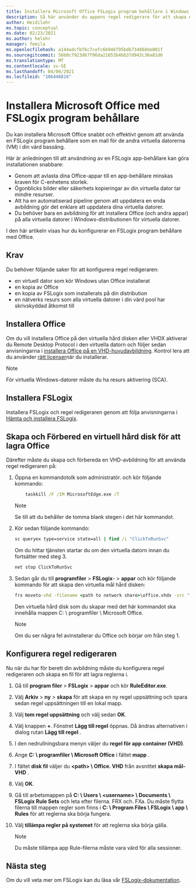 ```yaml
---
title: Installera Microsoft Office FSLogix program behållare i Windows Virtual Desktop – Azure
description: Så här använder du appens regel redigerare för att skapa en FSLogix program behållare med Office i Windows Virtual Desktop.
author: Heidilohr
ms.topic: conceptual
ms.date: 02/23/2021
ms.author: helohr
manager: femila
ms.openlocfilehash: a144adcfbf6c7cefc6b946f95bdb734868de801f
ms.sourcegitcommit: 56b0c7923d67f96da21653b4bb37d943c36a81d6
ms.translationtype: MT
ms.contentlocale: sv-SE
ms.lasthandoff: 04/06/2021
ms.locfileid: "106446816"
---
```

# <a name="install-microsoft-office-using-fslogix-application-containers"></a>Installera Microsoft Office med FSLogix program behållare

Du kan installera Microsoft Office snabbt och effektivt genom att använda en FSLogix program behållare som en mall för de andra virtuella datorerna (VM) i din värd bassäng.

Här är anledningen till att användning av en FSLogix app-behållare kan göra installationen snabbare:

- Genom att avlasta dina Office-appar till en app-behållare minskas kraven för C-enhetens storlek.
- Ögonblicks bilder eller säkerhets kopieringar av din virtuella dator tar mindre resurser.
- Att ha en automatiserad pipeline genom att uppdatera en enda avbildning gör det enklare att uppdatera dina virtuella datorer.
- Du behöver bara en avbildning för att installera Office (och andra appar) på alla virtuella datorer i Windows-distributionen för virtuella datorer.

I den här artikeln visas hur du konfigurerar en FSLogix program behållare med Office.

## <a name="requirements"></a>Krav

Du behöver följande saker för att konfigurera regel redigeraren:

- en virtuell dator som kör Windows utan Office installerat
- en kopia av Office
- en kopia av FSLogix som installerats på din distribution
- en nätverks resurs som alla virtuella datorer i din värd pool har skrivskyddad åtkomst till

## <a name="install-office"></a>Installera Office

Om du vill installera Office på den virtuella hård disken eller VHDX aktiverar du Remote Desktop Protocol i den virtuella datorn och följer sedan anvisningarna i [installera Office på en VHD-huvudavbildning](install-office-on-wvd-master-image.md). Kontrol lera att du använder [rätt licenser](overview.md#requirements)när du installerar.

>[!NOTE]
>För virtuella Windows-datorer måste du ha resurs aktivering (SCA).

## <a name="install-fslogix"></a>Installera FSLogix

Installera FSLogix och regel redigeraren genom att följa anvisningarna i [Hämta och installera FSLogix](/fslogix/install-ht).

## <a name="create-and-prepare-a-vhd-to-store-office"></a>Skapa och Förbered en virtuell hård disk för att lagra Office

Därefter måste du skapa och förbereda en VHD-avbildning för att använda regel redigeraren på:

1. Öppna en kommandotolk som administratör. och kör följande kommando:

    ```cmd
        taskkill /F /IM MicrosoftEdge.exe /T
    ```

    >[!NOTE]
    > Se till att du behåller de tomma blank stegen i det här kommandot.

2. Kör sedan följande kommando:

    ```cmd
    sc queryex type=service state=all | find /i "ClickToRunSvc"
    ```
    
   Om du hittar tjänsten startar du om den virtuella datorn innan du fortsätter med steg 3.

    ```cmd
    net stop ClickToRunSvc
    ```

3. Sedan går du till **programfiler**  >  **FSLogix**-  >  **appar** och kör följande kommando för att skapa den virtuella mål hård disken:

    ```cmd
    frx moveto-vhd -filename <path to network share>\office.vhdx -src "C:\Program Files\Microsoft Office" -size-mbs 5000 
    ```

    Den virtuella hård disk som du skapar med det här kommandot ska innehålla mappen C: \\ programfiler \\ Microsoft Office.

    >[!NOTE]
    >Om du ser några fel avinstallerar du Office och börjar om från steg 1.

## <a name="configure-the-rule-editor"></a>Konfigurera regel redigeraren

Nu när du har för berett din avbildning måste du konfigurera regel redigeraren och skapa en fil för att lagra reglerna i.

1. Gå till **program filer**  >  **FSLogix**  >  **appar** och kör **RuleEditor.exe**.

2. Välj **Arkiv**  >  **ny**  >  **skapa** för att skapa en ny regel uppsättning och spara sedan regel uppsättningen till en lokal mapp.

3. Välj **tom regel uppsättning** och välj sedan **OK**.

4. Välj knappen **+**. Fönstret **Lägg till regel** öppnas. Då ändras alternativen i dialog rutan **Lägg till regel** .

5. I den nedrullningsbara menyn väljer du **regel för app container (VHD)**.

6. Ange **C: \\ programfiler \\ Microsoft Office** i fältet **mapp** .

7. I fältet **disk fil** väljer du **\<path\> \\ Office. VHD** från avsnittet **skapa mål-VHD** .

8. Välj **OK**.

9. Gå till arbetsmappen på **C: \\ Users \\ \<username\> \\ Documents \\ FSLogix Rule Sets** och leta efter filerna. FRX och. FXa. Du måste flytta filerna till mappen regler som finns i **C: \\ Program Files \\ FSLogix \\ app \\ Rules** för att reglerna ska börja fungera.

10. Välj **tillämpa regler på systemet** för att reglerna ska börja gälla.

     >[!NOTE]
     > Du måste tillämpa app Rule-filerna måste vara värd för alla sessioner.

## <a name="next-steps"></a>Nästa steg

Om du vill veta mer om FSLogix kan du läsa vår [FSLogix-dokumentation](/fslogix/).